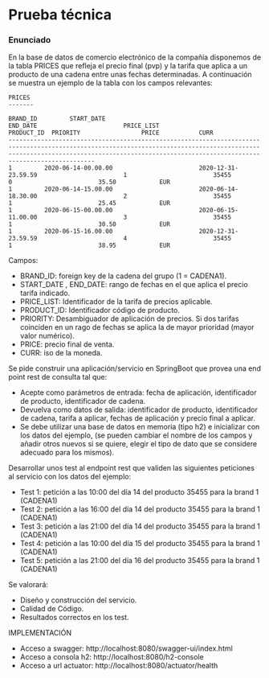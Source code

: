 # Prueba técnica

### Enunciado
En la base de datos de comercio electrónico de la compañía disponemos de la tabla PRICES que refleja el precio final (pvp) y la tarifa que aplica a un producto de una cadena entre unas fechas determinadas. A continuación se muestra un ejemplo de la tabla con los campos relevantes:

    PRICES
    -------
    
    BRAND_ID         START_DATE                                    END_DATE                        PRICE_LIST                   PRODUCT_ID  PRIORITY                 PRICE           CURR
    ------------------------------------------------------------------------------------------------------------------------------------------------------------------------------------------------------------------------------------------
    1         2020-06-14-00.00.00                        2020-12-31-23.59.59                        1                        35455                0                        35.50            EUR
    1         2020-06-14-15.00.00                        2020-06-14-18.30.00                        2                        35455                1                        25.45            EUR
    1         2020-06-15-00.00.00                        2020-06-15-11.00.00                        3                        35455                1                        30.50            EUR
    1         2020-06-15-16.00.00                        2020-12-31-23.59.59                        4                        35455                1                        38.95            EUR

Campos:
* BRAND_ID: foreign key de la cadena del grupo (1 = CADENA1).
* START_DATE , END_DATE: rango de fechas en el que aplica el precio tarifa indicado.
* PRICE_LIST: Identificador de la tarifa de precios aplicable.
* PRODUCT_ID: Identificador código de producto.
* PRIORITY: Desambiguador de aplicación de precios. Si dos tarifas coinciden en un rago de fechas se aplica la de mayor prioridad (mayor valor numérico).
* PRICE: precio final de venta.
* CURR: iso de la moneda.

Se pide construir una aplicación/servicio en SpringBoot que provea una end point rest de consulta tal que:

* Acepte como parámetros de entrada: fecha de aplicación, identificador de producto, identificador de cadena.
* Devuelva como datos de salida: identificador de producto, identificador de cadena, tarifa a aplicar, fechas de aplicación y precio final a aplicar.
* Se debe utilizar una base de datos en memoria (tipo h2) e inicializar con los datos del ejemplo, (se pueden cambiar el nombre de los campos y añadir otros nuevos si se quiere, elegir el tipo de dato que se considere adecuado para los mismos).

Desarrollar unos test al endpoint rest que validen las siguientes peticiones al servicio con los datos del ejemplo:

- Test 1: petición a las 10:00 del día 14 del producto 35455 para la brand 1 (CADENA1)
- Test 2: petición a las 16:00 del día 14 del producto 35455 para la brand 1 (CADENA1)
- Test 3: petición a las 21:00 del día 14 del producto 35455 para la brand 1 (CADENA1)
- Test 4: petición a las 10:00 del día 15 del producto 35455 para la brand 1 (CADENA1)
- Test 5: petición a las 21:00 del día 16 del producto 35455 para la brand 1 (CADENA1)

Se valorará:

* Diseño y construcción del servicio.
* Calidad de Código.
* Resultados correctos en los test.

IMPLEMENTACIÓN

* Acceso a swagger: http://localhost:8080/swagger-ui/index.html
* Acceso a consola h2: http://localhost:8080/h2-console
* Acceso a url actuator: http://localhost:8080/actuator/health
